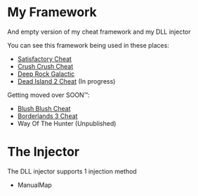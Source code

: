 # My Framework
 And empty version of my cheat framework and my DLL injector

You can see this framework being used in these places:
- [Satisfactory Cheat](https://github.com/Omega172/Satisfactory-Cheat)
- [Crush Crush Cheat](https://github.com/Omega172/Crush-Crush-Cheat)
- [Deep Rock Galactic](https://github.com/Omega172/Deep-Rock-Galactic-Cheat)
- [Dead Island 2 Cheat](https://github.com/Omega172/Dead-Island-2-Cheat) (In progress)

Getting moved over SOON™:
- [Blush Blush Cheat](https://github.com/Omega172/Blush-Blush-Cheat)
- [Borderlands 3 Cheat](https://github.com/Omega172/Borderlands-3-Cheat)
- Way Of The Hunter (Unpublished)

# The Injector
The DLL injector supports 1 injection method
- ManualMap
